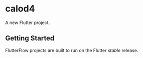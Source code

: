 # calod4

A new Flutter project.

## Getting Started

FlutterFlow projects are built to run on the Flutter _stable_ release.
